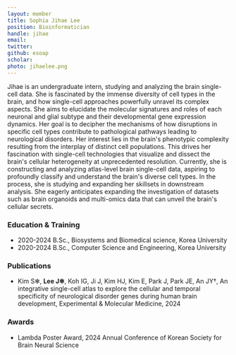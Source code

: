 ```yaml
---
layout: member
title: Sophia Jihae Lee
position: Bioinformatician
handle: jihae
email: 
twitter: 
github: esoap
scholar: 
photo: jihaelee.png
---
```


Jihae is an undergraduate intern, studying and analyzing the brain single-cell data. She is fascinated by the immense diversity of cell types in the brain, and how single-cell approaches powerfully unravel its complex aspects. She aims to elucidate the molecular signatures and roles of each neuronal and glial subtype and their developmental gene expression dynamics. Her goal is to decipher the mechanisms of how disruptions in specific cell types contribute to pathological pathways leading to neurological disorders. Her interest lies in the brain's phenotypic complexity resulting from the interplay of distinct cell populations. This drives her fascination with single-cell technologies that visualize and dissect the brain's cellular heterogeneity at unprecedented resolution. Currently, she is constructing and analyzing atlas-level brain single-cell data, aspiring to profoundly classify and understand the brain's diverse cell types. In the process, she is studying and expanding her skillsets in downstream analysis. She eagerly anticipates expanding the investigation of datasets such as brain organoids and multi-omics data that can unveil the brain's cellular secrets.


### Education & Training
- 2020-2024 B.Sc., Biosystems and Biomedical science, Korea University
- 2020-2024 B.Sc., Computer Science and Engineering, Korea University

### Publications
- Kim S✻, **Lee J✻**, Koh IG, Ji J, Kim HJ, Kim E, Park J, Park JE, An JY†, An integrative single-cell atlas to explore the cellular and temporal specificity of neurological disorder genes during human brain development, Experimental & Molecular Medicine, 2024

### Awards
- Lambda Poster Award, 2024 Annual Conference of Korean Society for Brain Neural Science